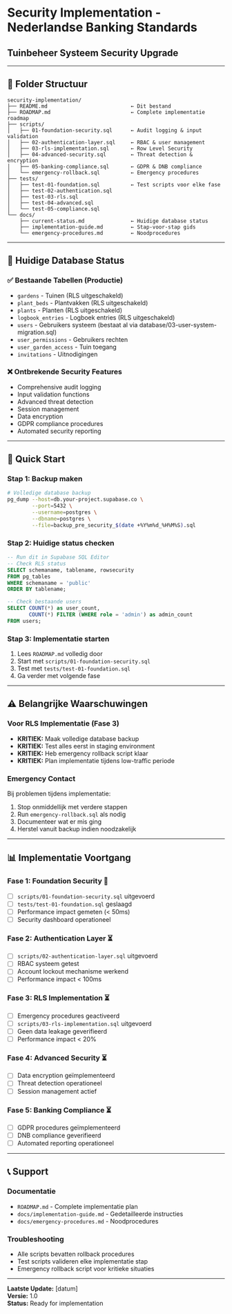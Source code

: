 # Security Implementation - Nederlandse Banking Standards
## Tuinbeheer Systeem Security Upgrade

---

## 📁 **Folder Structuur**

```
security-implementation/
├── README.md                           ← Dit bestand
├── ROADMAP.md                          ← Complete implementatie roadmap
├── scripts/
│   ├── 01-foundation-security.sql      ← Audit logging & input validation
│   ├── 02-authentication-layer.sql     ← RBAC & user management
│   ├── 03-rls-implementation.sql       ← Row Level Security
│   ├── 04-advanced-security.sql        ← Threat detection & encryption
│   ├── 05-banking-compliance.sql       ← GDPR & DNB compliance
│   └── emergency-rollback.sql          ← Emergency procedures
├── tests/
│   ├── test-01-foundation.sql          ← Test scripts voor elke fase
│   ├── test-02-authentication.sql
│   ├── test-03-rls.sql
│   ├── test-04-advanced.sql
│   └── test-05-compliance.sql
└── docs/
    ├── current-status.md               ← Huidige database status
    ├── implementation-guide.md         ← Stap-voor-stap gids
    └── emergency-procedures.md         ← Noodprocedures
```

---

## 🎯 **Huidige Database Status**

### ✅ **Bestaande Tabellen (Productie)**
- `gardens` - Tuinen (RLS uitgeschakeld)
- `plant_beds` - Plantvakken (RLS uitgeschakeld)  
- `plants` - Planten (RLS uitgeschakeld)
- `logbook_entries` - Logboek entries (RLS uitgeschakeld)
- `users` - Gebruikers systeem (bestaat al via database/03-user-system-migration.sql)
- `user_permissions` - Gebruikers rechten
- `user_garden_access` - Tuin toegang
- `invitations` - Uitnodigingen

### ❌ **Ontbrekende Security Features**
- Comprehensive audit logging
- Input validation functions
- Advanced threat detection
- Session management
- Data encryption
- GDPR compliance procedures
- Automated security reporting

---

## 🚀 **Quick Start**

### **Stap 1: Backup maken**
```bash
# Volledige database backup
pg_dump --host=db.your-project.supabase.co \
        --port=5432 \
        --username=postgres \
        --dbname=postgres \
        --file=backup_pre_security_$(date +%Y%m%d_%H%M%S).sql
```

### **Stap 2: Huidige status checken**
```sql
-- Run dit in Supabase SQL Editor
-- Check RLS status
SELECT schemaname, tablename, rowsecurity 
FROM pg_tables 
WHERE schemaname = 'public'
ORDER BY tablename;

-- Check bestaande users
SELECT COUNT(*) as user_count, 
       COUNT(*) FILTER (WHERE role = 'admin') as admin_count
FROM users;
```

### **Stap 3: Implementatie starten**
1. Lees `ROADMAP.md` volledig door
2. Start met `scripts/01-foundation-security.sql`
3. Test met `tests/test-01-foundation.sql`
4. Ga verder met volgende fase

---

## ⚠️ **Belangrijke Waarschuwingen**

### **Voor RLS Implementatie (Fase 3)**
- **KRITIEK:** Maak volledige database backup
- **KRITIEK:** Test alles eerst in staging environment
- **KRITIEK:** Heb emergency rollback script klaar
- **KRITIEK:** Plan implementatie tijdens low-traffic periode

### **Emergency Contact**
Bij problemen tijdens implementatie:
1. Stop onmiddellijk met verdere stappen
2. Run `emergency-rollback.sql` als nodig
3. Documenteer wat er mis ging
4. Herstel vanuit backup indien noodzakelijk

---

## 📊 **Implementatie Voortgang**

### **Fase 1: Foundation Security** 🔄
- [ ] `scripts/01-foundation-security.sql` uitgevoerd
- [ ] `tests/test-01-foundation.sql` geslaagd
- [ ] Performance impact gemeten (< 50ms)
- [ ] Security dashboard operationeel

### **Fase 2: Authentication Layer** ⏳
- [ ] `scripts/02-authentication-layer.sql` uitgevoerd
- [ ] RBAC systeem getest
- [ ] Account lockout mechanisme werkend
- [ ] Performance impact < 100ms

### **Fase 3: RLS Implementation** ⏳
- [ ] Emergency procedures geactiveerd
- [ ] `scripts/03-rls-implementation.sql` uitgevoerd
- [ ] Geen data leakage geverifieerd
- [ ] Performance impact < 20%

### **Fase 4: Advanced Security** ⏳
- [ ] Data encryption geïmplementeerd
- [ ] Threat detection operationeel
- [ ] Session management actief

### **Fase 5: Banking Compliance** ⏳
- [ ] GDPR procedures geïmplementeerd
- [ ] DNB compliance geverifieerd
- [ ] Automated reporting operationeel

---

## 📞 **Support**

### **Documentatie**
- `ROADMAP.md` - Complete implementatie plan
- `docs/implementation-guide.md` - Gedetailleerde instructies
- `docs/emergency-procedures.md` - Noodprocedures

### **Troubleshooting**
- Alle scripts bevatten rollback procedures
- Test scripts valideren elke implementatie stap
- Emergency rollback script voor kritieke situaties

---

**Laatste Update:** [datum]  
**Versie:** 1.0  
**Status:** Ready for implementation